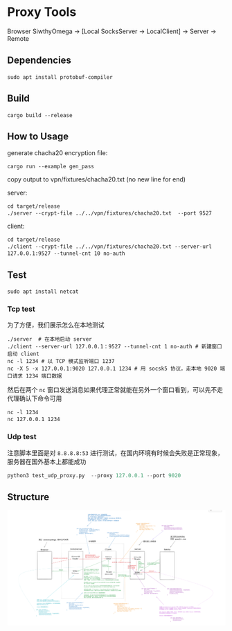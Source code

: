# Proxy Tools

Browser SiwthyOmega -> [Local SocksServer -> LocalClient] -> Server -> Remote


## Dependencies
```
sudo apt install protobuf-compiler
```

## Build
```
cargo build --release
```

## How to Usage
generate chacha20 encryption file:
```
cargo run --example gen_pass
```
copy output to vpn/fixtures/chacha20.txt (no new line for end)

server:
```
cd target/release
./server --crypt-file ../../vpn/fixtures/chacha20.txt  --port 9527
```

client:
```
cd target/release
./client --crypt-file ../../vpn/fixtures/chacha20.txt --server-url 127.0.0.1:9527 --tunnel-cnt 10 no-auth
```

## Test
```
sudo apt install netcat
```

### Tcp test
为了方便，我们展示怎么在本地测试
```
./server  # 在本地启动 server
./client --server-url 127.0.0.1：9527 --tunnel-cnt 1 no-auth # 新建窗口启动 client
nc -l 1234 # 以 TCP 模式监听端口 1237
nc -X 5 -x 127.0.0.1:9020 127.0.0.1 1234 # 用 socsk5 协议，走本地 9020 端口请求 1234 端口数据
```
然后在两个 `nc` 窗口发送消息如果代理正常就能在另外一个窗口看到，可以先不走代理确认下命令可用
```
nc -l 1234
nc 127.0.0.1 1234
```

### Udp test
注意脚本里面是对 `8.8.8.8:53` 进行测试，在国内环境有时候会失败是正常现象，服务器在国外基本上都能成功
```python
python3 test_udp_proxy.py  --proxy 127.0.0.1 --port 9020
```

## Structure

![proxy structure](./fixtures/proxy.png)
